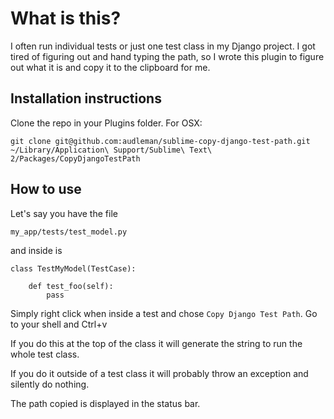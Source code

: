 # What is this?

I often run individual tests or just one test class in my Django project. I got
tired of figuring out and hand typing the path, so I wrote this plugin to figure
out what it is and copy it to the clipboard for me.


## Installation instructions

Clone the repo in your Plugins folder. For OSX:

```
git clone git@github.com:audleman/sublime-copy-django-test-path.git ~/Library/Application\ Support/Sublime\ Text\ 2/Packages/CopyDjangoTestPath
```

## How to use

Let's say you have the file
```
my_app/tests/test_model.py
```

and inside is 

```
class TestMyModel(TestCase):

    def test_foo(self):
        pass
```

Simply right click when inside a test and chose `Copy Django Test Path`. Go 
to your shell and Ctrl+v

If you do this at the top of the class it will generate the string to run the
whole test class.

If you do it outside of a test class it will probably throw an exception and
silently do nothing.

The path copied is displayed in the status bar.
